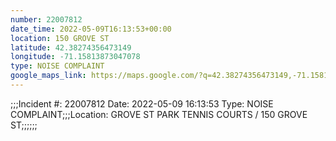 ```yaml
---
number: 22007812
date_time: 2022-05-09T16:13:53+00:00
location: 150 GROVE ST
latitude: 42.38274356473149
longitude: -71.15813873047078
type: NOISE COMPLAINT
google_maps_link: https://maps.google.com/?q=42.38274356473149,-71.15813873047078
---
```


;;;Incident #: 22007812  Date: 2022-05-09 16:13:53   Type: NOISE COMPLAINT;;;Location: GROVE ST PARK TENNIS COURTS / 150 GROVE ST;;;;;;
